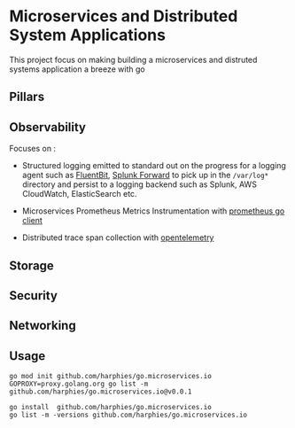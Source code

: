 # Microservices and Distributed System Applications

This project focus on making building a microservices and distruted systems application a breeze with go

## Pillars

## Observability

Focuses on :

* Structured logging emitted to standard out on the progress for a logging agent such as [FluentBit](https://docs.fluentbit.io/manual/pipeline/inputs), [Splunk Forward](https://docs.splunk.com/Documentation/AddOns/released/Kubernetes/Install) to pick up in the `/var/log*` directory and persist to a logging backend such as Splunk, AWS CloudWatch, ElasticSearch etc.

* Microservices Prometheus Metrics Instrumentation with [prometheus go client](https://github.com/prometheus/client_golang)

* Distributed trace span collection with [opentelemetry](https://github.com/open-telemetry/opentelemetry-go)

## Storage 


## Security

## Networking


## Usage

```shell
go mod init github.com/harphies/go.microservices.io
GOPROXY=proxy.golang.org go list -m github.com/harphies/go.microservices.io@v0.0.1

go install  github.com/harphies/go.microservices.io  
go list -m -versions github.com/harphies/go.microservices.io
```